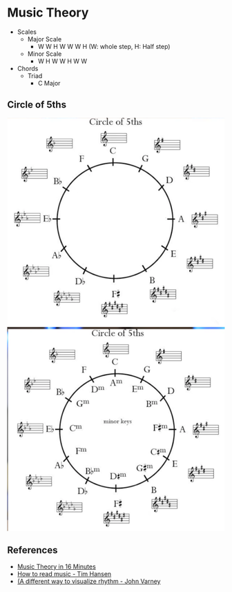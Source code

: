 # Music Theory

- Scales
    - Major Scale
        - W W H   W W W H (W: whole step, H: Half step)
    - Minor Scale
        - W H W   W H W W
- Chords
    - Triad
        - C Major 

## Circle of 5ths

![C of 5 - 1](img/circle-of-5ths-1.png)
![C of 5 - 2](img/circle-of-5ths-2.png)


## References
- [Music Theory in 16 Minutes](https://www.youtube.com/watch?v=_eKTOMhpy2w)
- [How to read music - Tim Hansen](https://www.youtube.com/watch?v=ZN41d7Txcq0)
- [(A different way to visualize rhythm - John Varney](https://www.youtube.com/watch?v=2UphAzryVpY)
